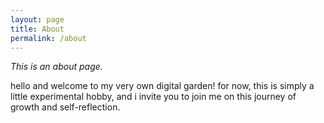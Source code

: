 ```yaml
---
layout: page
title: About
permalink: /about
---
```


*This is an about page.*

hello and welcome to my very own digital garden! 
for now, this is simply a little experimental hobby, and i invite you to join me on this journey of growth and self-reflection.

